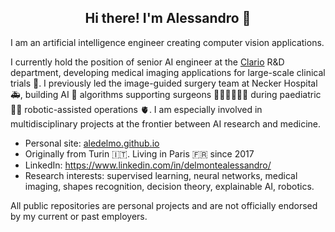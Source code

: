 <h2  align="center">
  Hi there! I'm Alessandro 👋
</h2>

I am an artificial intelligence engineer creating computer vision applications.

I currently hold the position of senior AI engineer at the [Clario](https://clario.com) R&D department, developing medical imaging applications for large-scale clinical trials 🧬. I previously led the image-guided surgery team at Necker Hospital 🚑, building AI 🧠 algorithms supporting surgeons 🧑🏻‍⚕️👨🏼‍⚕️ during paediatric 👶🏽 robotic-assisted operations 🫀. I am especially involved in multidisciplinary projects at the frontier between AI research and medicine.

- Personal site: [aledelmo.github.io](https://aledelmo.github.io)
- Originally from Turin 🇮🇹. Living in Paris 🇫🇷 since 2017
- LinkedIn: https://www.linkedin.com/in/delmontealessandro/
- Research interests: supervised learning, neural networks, medical imaging, shapes recognition, decision theory, explainable AI, robotics.

All public repositories are personal projects and are not officially endorsed by my current or past employers.

<!--
### Hi there 👋 I'm Alessandro 🇮🇹🇫🇷

I'm currently building 🧑🏼‍💻 AI 🧠 systems supporting surgeons 🧑🏻‍⚕️👨🏼‍⚕️ during pediatric 👶🏽 minimally-invasive operations 🫀 !

💻 Workplaces:
- Imagine Institute (IMAG2 Team) 🧬 24 Boulevard du Montparnasse, 75015 Paris
- Necker Hospital (Urology and Abdominal Surgery) 🚑 149 Rue de Sèvres, 75015 Paris

🏔 Find out more: [aledelmo.github.io](https://aledelmo.github.io)

📫 How to reach me: alessandro.delmonte@institutimagine.org


**aledelmo/aledelmo** is a ✨ _special_ ✨ repository because its `README.md` (this file) appears on your GitHub profile.

Here are some ideas to get you started:

- 🔭 I’m currently working on ...
- 🌱 I’m currently learning ...
- 👯 I’m looking to collaborate on ...
- 🤔 I’m looking for help with ...
- 💬 Ask me about ...
- 📫 How to reach me: ...
- 😄 Pronouns: ...
- ⚡ Fun fact: ...
-->
